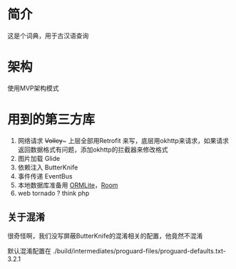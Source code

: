 # 简介

这是个词典，用于古汉语查询

# 架构

使用MVP架构模式

# 用到的第三方库

1. 网络请求  ~~Volley~~~ 上层全部用Retrofit 来写，底层用okhttp来请求，如果请求返回数据格式有问题，添加okhttp的拦截器来修改格式
2. 图片加载 Glide 
3. 依赖注入  ButterKnife
4. 事件传递 EventBus
5. 本地数据库准备用 [ORMLite](https://www.jianshu.com/p/231027465aab)，[Room](https://www.jianshu.com/p/cfde3535233d)   
6. web tornado  ? think php 

## 关于混淆

很奇怪啊，我们没写屏蔽ButterKnife的混淆相关的配置，他竟然不混淆

默认混淆配置在 ./build/intermediates/proguard-files/proguard-defaults.txt-3.2.1